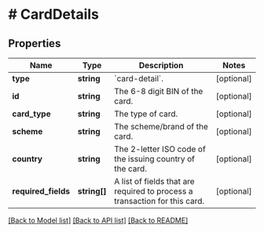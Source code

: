# # CardDetails

## Properties

Name | Type | Description | Notes
------------ | ------------- | ------------- | -------------
**type** | **string** | &#x60;card-detail&#x60;. | [optional]
**id** | **string** | The 6-8 digit BIN of the card. | [optional]
**card_type** | **string** | The type of card. | [optional]
**scheme** | **string** | The scheme/brand of the card. | [optional]
**country** | **string** | The 2-letter ISO code of the issuing country of the card. | [optional]
**required_fields** | **string[]** | A list of fields that are required to process a transaction for this card. | [optional]

[[Back to Model list]](../../README.md#models) [[Back to API list]](../../README.md#endpoints) [[Back to README]](../../README.md)
